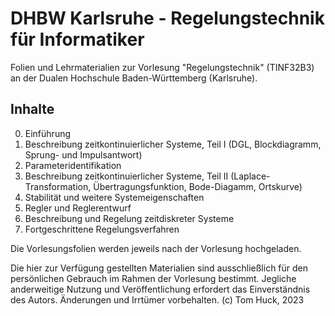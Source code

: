 # DHBW Karlsruhe - Regelungstechnik für Informatiker
Folien und Lehrmaterialien zur Vorlesung "Regelungstechnik" (TINF32B3) an der Dualen Hochschule Baden-Württemberg (Karlsruhe).

## Inhalte
0. Einführung
1. Beschreibung zeitkontinuierlicher Systeme, Teil I (DGL, Blockdiagramm, Sprung- und Impulsantwort)
2. Parameteridentifikation
3. Beschreibung zeitkontinuierlicher Systeme, Teil II (Laplace-Transformation, Übertragungsfunktion, Bode-Diagamm, Ortskurve)
4. Stabilität und weitere Systemeigenschaften
5. Regler und Reglerentwurf
6. Beschreibung und Regelung zeitdiskreter Systeme
7. Fortgeschrittene Regelungsverfahren

Die Vorlesungsfolien werden jeweils nach der Vorlesung hochgeladen.


Die hier zur Verfügung gestellten Materialien sind ausschließlich für den persönlichen Gebrauch im Rahmen der Vorlesung bestimmt. Jegliche anderweitige Nutzung und Veröffentlichung erfordert das Einverständnis des Autors. Änderungen und Irrtümer vorbehalten.
(c) Tom Huck, 2023
